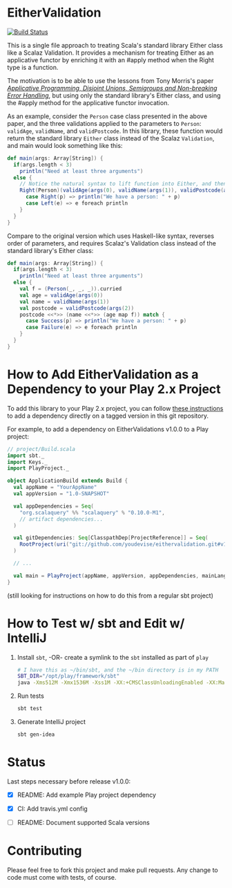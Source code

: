 EitherValidation
================
[![Build Status](https://travis-ci.org/youdevise/eithervalidation.png)](https://travis-ci.org/youdevise/eithervalidation)

This is a single file approach to treating Scala's standard library Either class
like a Scalaz Validation. It provides a mechanism for treating Either as an
applicative functor by enriching it with an #apply method when the Right type
is a function.

The motivation is to be able to use the lessons from Tony Morris's paper
[_Applicative Programming, Disjoint Unions, Semigroups and Non-breaking Error Handling_](http://applicative-errors-scala.googlecode.com/svn/artifacts/0.6/pdf/index.pdf),
but using only the standard library's Either class, and using the #apply method
for the applicative functor invocation.

As an example, consider the `Person` case class presented in the above
paper, and the three validations applied to the parameters to `Person`:
`validAge`, `validName`, and `validPostcode`. In this library, these
function would return the standard library `Either` class instead of
the Scalaz `Validation`, and main would look something like this:

```scala
def main(args: Array[String]) {
  if(args.length < 3)
    println("Need at least three arguments")
  else {
    // Notice the natural syntax to lift function into Either, and then apply it to Eithers
    Right(Person)(validAge(args(0), validName(args(1)), validPostcode(args(2))) match {
      case Right(p) => println("We have a person: " + p)
      case Left(e) => e foreach println
    }
  }
}
```

Compare to the original version which uses Haskell-like syntax, reverses order of
parameters, and requires Scalaz's Validation class instead of the standard library's
Either class:

```scala
def main(args: Array[String]) {
  if(args.length < 3)
    println("Need at least three arguments")
  else {
    val f = (Person(_, _, _)).curried
    val age = validAge(args(0))
    val name = validName(args(1))
    val postcode = validPostcode(args(2))
    postcode <<*>> (name <<*>> (age map f)) match {
      case Success(p) => println("We have a person: " + p)
      case Failure(e) => e foreach println
    }
  }
}
```

How to Add EitherValidation as a Dependency to your Play 2.x Project
=====================================================================
To add this library to your Play 2.x project, you can follow
[these instructions](https://github.com/playframework/Play20/wiki/SBTDependencies)
to add a dependency directly on a tagged version in this git repository.

For example, to add a dependency on EitherValidations v1.0.0 to a Play project:

```scala
// project/Build.scala
import sbt._
import Keys._
import PlayProject._

object ApplicationBuild extends Build {
  val appName = "YourAppName"
  val appVersion = "1.0-SNAPSHOT"

  val appDependencies = Seq(
    "org.scalaquery" %% "scalaquery" % "0.10.0-M1",
    // artifact dependencies...
  )

  val gitDependencies: Seq[ClasspathDep[ProjectReference]] = Seq(
    RootProject(uri("git://github.com/youdevise/eithervalidation.git#v1.0.0"))
  )

  // ...

  val main = PlayProject(appName, appVersion, appDependencies, mainLang = SCALA).dependsOn(gitDependencies : _*)
}
```

(still looking for instructions on how to do this from a regular sbt project)


How to Test w/ sbt and Edit w/ IntelliJ
=======================================

 1. Install `sbt`, -OR- create a symlink to the `sbt` installed as part of `play`

    ```bash
    # I have this as ~/bin/sbt, and the ~/bin directory is in my PATH
    SBT_DIR="/opt/play/framework/sbt"
    java -Xms512M -Xmx1536M -Xss1M -XX:+CMSClassUnloadingEnabled -XX:MaxPermSize=384M -jar $SBT_DIR/sbt-launch.jar "$@"
    ```

 2. Run tests

    ```bash
    sbt test
    ```

 3. Generate IntelliJ project

    ```bash
    sbt gen-idea
    ```


Status
======
Last steps necessary before release v1.0.0:

  * [x] README: Add example Play project dependency
  * [x] CI: Add travis.yml config
  * [ ] README: Document supported Scala versions


Contributing
============
Please feel free to fork this project and make pull requests. Any change to code
must come with tests, of course.
